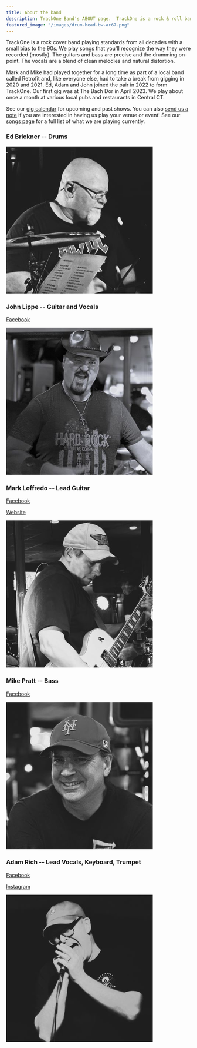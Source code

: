 ```yaml
---
title: About the band
description: TrackOne Band's ABOUT page.  TrackOne is a rock & roll band in Central Connecticut.  We play covers from multiple decades.
featured_image: "/images/drum-head-bw-ar67.png"
---
```


TrackOne is a rock cover band playing standards from all decades with a small bias to the 90s.
We play songs that you'll recognize the way they were recorded (mostly).
The guitars and bass are precise and the drumming on-point.
The vocals are a blend of clean melodies and natural distortion.

Mark and Mike had played together for a long time as part of a local band called Retrofit and, like everyone else, had to take a break from gigging in 2020 and 2021.
Ed, Adam and John joined the pair in 2022 to form TrackOne.
Our first gig was at The Bach Dor in April 2023.
We play about once a month at various local pubs and restaurants in Central CT.

See our [gig calendar](/gigs) for upcoming and past shows.
You can also [send us a note](/contact) if you are interested in having us play your venue or event!
See our [songs page](/songs) for a full list of what we are playing currently.



### Ed Brickner -- Drums

![](/images/about/ed-jerrys-400.jpg)



### John Lippe -- Guitar and Vocals

[Facebook](https://www.facebook.com/profile.php?id=100088091095602)

![](/images/about/john-jerrys-400.jpg)



### Mark Loffredo -- Lead Guitar

[Facebook](https://www.facebook.com/mark.loffredo.94)

[Website](https://marksguitarlessons.com/)

![](/images/about/mark-jerrys-400.jpg)



### Mike Pratt -- Bass

[Facebook](https://www.facebook.com/michael.pratt.739)

![](/images/about/mike-jerrys-400.jpg)



### Adam Rich -- Lead Vocals, Keyboard, Trumpet

[Facebook](https://www.facebook.com/adamleerich2)

[Instagram](https://www.instagram.com/adamleerich)

![](/images/about/adam-screaming-400.jpg)




